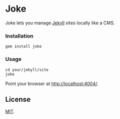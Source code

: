 # Joke

Joke lets you manage [Jekyll](http://jekyllrb.com) sites locally like a CMS.

### Installation

    gem install joke

### Usage

    cd your/jekyll/site
    joke

Point your browser at <http://localhost:4004/>.

## License

[MIT](./LICENSE).
